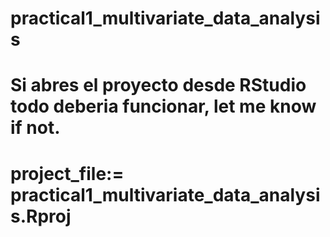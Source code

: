 # practical1_multivariate_data_analysis

# Si abres el proyecto desde RStudio todo deberia funcionar, let me know if not.

# project_file:=   practical1_multivariate_data_analysis.Rproj
